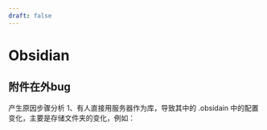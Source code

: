 ```yaml
---
draft: false
---
```

# Obsidian

## 附件在外bug

产生原因步骤分析
1、有人直接用服务器作为库，导致其中的 .obsidain 中的配置变化，主要是存储文件夹的变化，例如：
